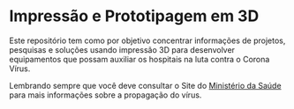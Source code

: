 # Impressão e Prototipagem em 3D

Este repositório tem como por objetivo concentrar informações
de projetos, pesquisas e soluções usando impressão 3D para
desenvolver equipamentos que possam auxiliar os hospitais
na luta contra o Corona Vírus.

Lembrando sempre que você deve consultar o Site do [Ministério da Saúde](https://saude.gov.br/)
para mais informações sobre a propagação do vírus.
